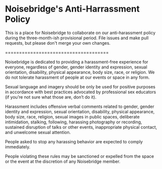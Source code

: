 Noisebridge's Anti-Harrassment Policy
=====================================

This is a place for Noisebridge to collaborate on our anti-harassment policy during the three-month-ish provisional period. File issues and make pull requests, but please don't merge your own changes.

=====================================

Noisebridge is dedicated to providing a harassment-free experience for
everyone, regardless of gender, gender identity and expression, sexual
orientation, disability, physical appearance, body size, race, or
religion. We do not tolerate harassment of people at our events or
space in any form.

Sexual language and imagery should be only be used for positive
purposes in accordance with best practices advocated by professional
sex educators (if you’re not sure what those are, don’t do it).

Harassment includes offensive verbal comments related to gender,
gender identity and expression, sexual orientation, disability,
physical appearance, body size, race, religion, sexual images in
public spaces, deliberate intimidation, stalking, following, harassing
photography or recording, sustained disruption of talks or other
events, inappropriate physical contact, and unwelcome sexual
attention.

People asked to stop any harassing behavior are expected to comply
immediately.

People violating these rules may be sanctioned or expelled from the
space or the event at the discretion of any Noisebridge member.
